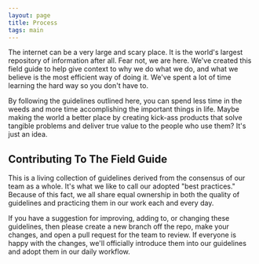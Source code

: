 ```yaml
---
layout: page
title: Process
tags: main
---
```

The internet can be a very large and scary place. It is the world's largest repository of information after all. Fear not, we are here. We've created this field guide to help give context to why we do what we do, and what we believe is the most efficient way of doing it. We've spent a lot of time learning the hard way so you don't have to. 

By following the guidelines outlined here, you can spend less time in the weeds and more time accomplishing the  important things in life. Maybe making the world a better place by creating kick-ass products that solve tangible problems and deliver true value to the people who use them? It's just an idea. 

## Contributing To The Field Guide
This is a living collection of guidelines derived from the consensus of our team as a whole. It's what we like to call our adopted "best practices." Because of this fact, we all share equal ownership in both the quality of guidelines and practicing them in our work each and every day. 

If you have a suggestion for improving, adding to, or changing these guidelines, then please create a new branch off the repo, make your changes, and open a pull request for the team to review. If everyone is happy with the changes, we'll officially introduce them into our guidelines and adopt them in our daily workflow.